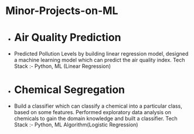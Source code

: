 # Minor-Projects-on-ML

- # Air Quality Prediction
- Predicted Pollution Levels by building linear regression model, designed a machine learning model which can predict the air quality index. Tech Stack :- Python, ML (Linear Regression)

- # Chemical Segregation
- Build a classifier which can classify a chemical into a particular class, based on some features. Performed exploratory data analysis on chemicals to gain the domain knowledge and built a classifier. Tech Stack :- Python, ML Algorithm(Logistic Regression)


